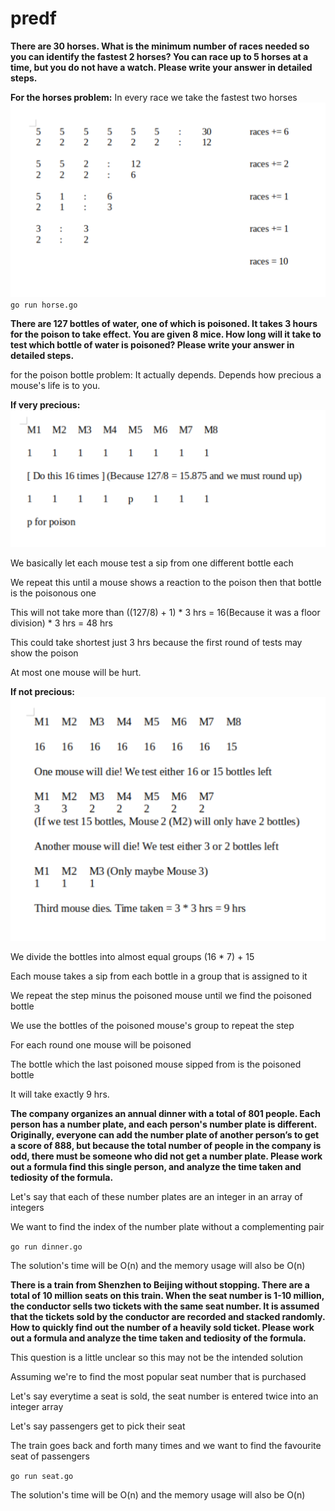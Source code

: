 # predf

**There are 30 horses. What is the minimum number of races needed so you can identify the fastest 2 horses? You can race up to 5 horses at a time, but you do not have a watch. Please write your answer in detailed steps.**

**For the horses problem:**
In every race we take the fastest two horses
![horses illustration](horses.png)
`go run horse.go`

**There are 127 bottles of water, one of which is poisoned. It takes 3 hours for the poison to take effect. You are given 8 mice. How long will it take to test which bottle of water is poisoned? Please write your answer in detailed steps.**

for the poison bottle problem:
It actually depends. Depends how precious a mouse's life is to you.

**If very precious:**
![slow mouse illustration](slow_mouse.png)

We basically let each mouse test a sip from one different bottle each

We repeat this until a mouse shows a reaction to the poison then that bottle is the poisonous one

This will not take more than ((127/8) + 1) * 3 hrs = 16(Because it was a floor division) * 3 hrs = 48 hrs

This could take shortest just 3 hrs because the first round of tests may show the poison

At most one mouse will be hurt.

**If not precious:**
![fast mouse illustration](fast_mouse.png)

We divide the bottles into almost equal groups (16 * 7) + 15

Each mouse takes a sip from each bottle in a group that is assigned to it

We repeat the step minus the poisoned mouse until we find the poisoned bottle

We use the bottles of the poisoned mouse's group to repeat the step

For each round one mouse will be poisoned

The bottle which the last poisoned mouse sipped from is the poisoned bottle

It will take exactly 9 hrs.

**The company organizes an annual dinner with a total of 801 people. Each person has a
number plate, and each person's number plate is different. Originally, everyone can add
the number plate of another person’s to get a score of 888, but because the total number
of people in the company is odd, there must be someone who did not get a number plate.
Please work out a formula find this single person, and analyze the time taken and tediosity
of the formula.**

Let's say that each of these number plates are an integer in an array of integers

We want to find the index of the number plate without a complementing pair

`go run dinner.go`

The solution's time will be O(n) and the memory usage will also be O(n)

**There is a train from Shenzhen to Beijing without stopping. There are a total of 10 million
seats on this train. When the seat number is 1-10 million, the conductor sells two tickets
with the same seat number. It is assumed that the tickets sold by the conductor are
recorded and stacked randomly. How to quickly find out the number of a heavily sold ticket.
Please work out a formula and analyze the time taken and tediosity of the formula.**

This question is a little unclear so this may not be the intended solution

Assuming we're to find the most popular seat number that is purchased

Let's say everytime a seat is sold, the seat number is entered twice into an integer array

Let's say passengers get to pick their seat

The train goes back and forth many times and we want to find the favourite seat of passengers

`go run seat.go`

The solution's time will be O(n) and the memory usage will also be O(n)
